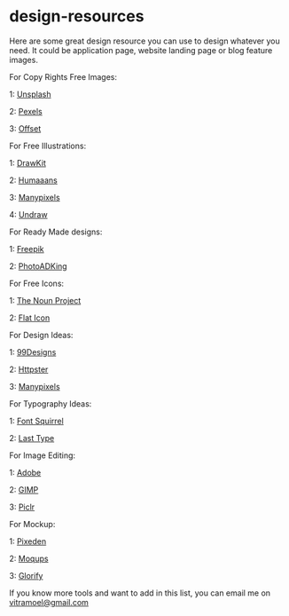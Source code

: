 # design-resources
Here are some great design resource you can use to design whatever you need. It could be application page, website landing page or blog feature images.

For Copy Rights Free Images:

1: <a href="https://unsplesh.com">Unsplash</a>

2: <a href="https://www.pexels.com/">Pexels</a>

3: <a href="https://www.offset.com/">Offset</a>

For Free Illustrations:

1: <a href="https://www.drawkit.io/">DrawKit</a>

2: <a href="https://www.humaaans.com/">Humaaans</a>

3: <a href="https://www.manypixels.co/gallery">Manypixels</a>

4: <a href="https://undraw.co/">Undraw</a>

For Ready Made designs:

1: <a href="https://freepik.com/">Freepik</a>

2: <a href="https://photoadking.com/">PhotoADKing</a>

For Free Icons:

1: <a href="https://thenounproject.com/">The Noun Project</a>

2: <a href="https://www.flaticon.com/">Flat Icon</a>

For Design Ideas:

1: <a href="https://99designs.com/discover">99Designs</a>

2: <a href="https://httpster.net/2019/sep/">Httpster</a>

3: <a href="https://www.manypixels.co/gallery">Manypixels</a>

For Typography Ideas:

1: <a href="https://www.fontsquirrel.com/">Font Squirrel</a>

2: <a href="https://www.losttype.com/">Last Type</a>

For Image Editing:

1: <a href="https://www.adobe.com/creativecloud/tools/online-photo-editing.html">Adobe</a>

2: <a href="https://www.gimp.org/">GIMP</a>

3: <a href="https://pixlr.com/">Piclr</a>

For Mockup:

1: <a href="https://www.pixeden.com/">Pixeden</a>

2: <a href="https://moqups.com/">Moqups</a>

3: <a href="https://www.glorify.com/mockup-tool/">Glorify</a>

If you know more tools and want to add in this list, you can email me on vitramoel@gmail.com
